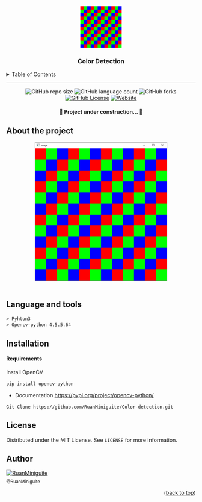 <!--  
    Ruan Pezzin Miniguite
    V. 2.2 
-->

<!-- ============== HEADER ============== -->
<div align="center" id="header">
  <a href="https://github.com/RuanMiniguite"><img src="rgb.png" alt="Logo" width="110"></a>
  
  <h3>Color Detection</h3>
</div>


<!-- ===== SUMARIO ===== -->
<details>
  <summary>Table of Contents</summary>
  <ol>
    <li><a href="#about-the-project">About The Project</a></li>
    <li><a href="#language-and-tools">Language and tools</a></li>
    <li><a href="#implementation-ideas">Implementation ideas</a></li>
    <li><a href="#installation">Installation</a></li>
    <li><a href="#license">License</a></li>
    <li><a href="#author">Author</a></li>
  </ol>
</details>

---



<!-- ============== SHIELDS ============== -->
<div align="center">

  ![GitHub repo size][GitHub repo size-shields]
  ![GitHub language count][GitHub language count-shields]
  ![GitHub forks][GitHub forks-shields]
  [![GitHub License][GitHub License-shields]][GitHub License-link]
  [![Website][Website-shields]][Website-link]

  <h4>🚧 Project under construction... 🚧</h4>
</div>



<!-- ============== ABOUT ============== -->
## About the project

<div align="center">
  <img src="/assets/GifRgb.gif" alt="Print" width=70% ><br><br>
</div>


<!-- ============== LANGUAGE ============== -->
## Language and tools

```
> Pyhton3
> Opencv-python 4.5.5.64
```


<!-- ============== INSTALLATION ============== -->
## Installation

<h4>Requirements</h4>

Install OpenCV
```
pip install opencv-python
```

- Documentation
https://pypi.org/project/opencv-python/

```
Git Clone https://github.com/RuanMiniguite/Color-detection.git
```


<!-- ============== LICENSE ============== -->
## License

Distributed under the MIT License. See `LICENSE` for more information.


<!-- ============== AUTHOR ============== -->
## Author

[<img alt="RuanMiniguite" src="https://github.com/RuanMiniguite.png?size=210" width="115"><br><sub>@RuanMiniguite</sub>](https://github.com/RuanMiniguite)


<p align="right">(<a href="#header">back to top</a>)</p>


<!-- ============== LINKs ============== -->
<!-- Alterar link -->
[Site-link]: https://github.com/RuanMiniguite/Color-detection
[GitHub License-link]: https://github.com/RuanMiniguite/Color-detection/blob/08d97f45d06fa09870881c882bd4df4d2ba35206/LICENSE

<!-- Alterar caminho para repositorio [Template-Readme] -->
[GitHub repo size-shields]: https://img.shields.io/github/repo-size/RuanMiniguite/Color-detection?style=for-the-badge
[GitHub language count-shields]: https://img.shields.io/github/languages/count/RuanMiniguite/Color-detection?style=for-the-badge
[GitHub forks-shields]: https://img.shields.io/github/forks/RuanMiniguite/Color-detection?style=for-the-badge

<!-- link Shields-->
[GitHub License-shields]: https://img.shields.io/cocoapods/l/m?down_color=292929&up_color=292929&style=for-the-badge
[Site-shields]: https://img.shields.io/badge/Site-Live-292929?style=for-the-badge&logo=web&logoColor=white
[Website-link]: https://github.com/RuanMiniguite/Commit-Message
[Website-shields]: https://img.shields.io/website?down_color=292929&down_message=404&style=for-the-badge&logo=github&up_color=292929&up_message=Commit&url=https%3A%2F%2Fgithub.com%2FRuanMiniguite%2FCommit-Message